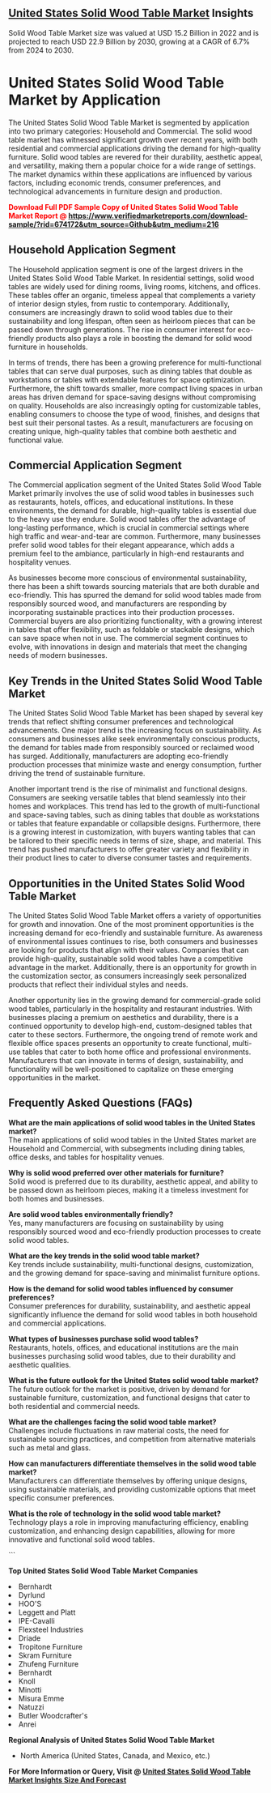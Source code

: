 <h2><a href="https://www.verifiedmarketreports.com/download-sample/?rid=674172&amp;utm_source=Github&amp;utm_medium=216" target="_blank">United States Solid Wood Table Market</a> Insights</h2><p>Solid Wood Table Market size was valued at USD 15.2 Billion in 2022 and is projected to reach USD 22.9 Billion by 2030, growing at a CAGR of 6.7% from 2024 to 2030.</p><p><h1>United States Solid Wood Table Market by Application</h1><p>The United States Solid Wood Table Market is segmented by application into two primary categories: Household and Commercial. The solid wood table market has witnessed significant growth over recent years, with both residential and commercial applications driving the demand for high-quality furniture. Solid wood tables are revered for their durability, aesthetic appeal, and versatility, making them a popular choice for a wide range of settings. The market dynamics within these applications are influenced by various factors, including economic trends, consumer preferences, and technological advancements in furniture design and production.</p><p><strong><p><span class=""><span style="color: #ff0000;"><strong>Download Full PDF Sample Copy of United States Solid Wood Table Market Report</strong> @ </span><a href="https://www.verifiedmarketreports.com/download-sample/?rid=674172&amp;utm_source=Github&amp;utm_medium=216" target="_blank">https://www.verifiedmarketreports.com/download-sample/?rid=674172&amp;utm_source=Github&amp;utm_medium=216</a></span></p></strong></p><h2>Household Application Segment</h2><p>The Household application segment is one of the largest drivers in the United States Solid Wood Table Market. In residential settings, solid wood tables are widely used for dining rooms, living rooms, kitchens, and offices. These tables offer an organic, timeless appeal that complements a variety of interior design styles, from rustic to contemporary. Additionally, consumers are increasingly drawn to solid wood tables due to their sustainability and long lifespan, often seen as heirloom pieces that can be passed down through generations. The rise in consumer interest for eco-friendly products also plays a role in boosting the demand for solid wood furniture in households.</p><p>In terms of trends, there has been a growing preference for multi-functional tables that can serve dual purposes, such as dining tables that double as workstations or tables with extendable features for space optimization. Furthermore, the shift towards smaller, more compact living spaces in urban areas has driven demand for space-saving designs without compromising on quality. Households are also increasingly opting for customizable tables, enabling consumers to choose the type of wood, finishes, and designs that best suit their personal tastes. As a result, manufacturers are focusing on creating unique, high-quality tables that combine both aesthetic and functional value.</p><h2>Commercial Application Segment</h2><p>The Commercial application segment of the United States Solid Wood Table Market primarily involves the use of solid wood tables in businesses such as restaurants, hotels, offices, and educational institutions. In these environments, the demand for durable, high-quality tables is essential due to the heavy use they endure. Solid wood tables offer the advantage of long-lasting performance, which is crucial in commercial settings where high traffic and wear-and-tear are common. Furthermore, many businesses prefer solid wood tables for their elegant appearance, which adds a premium feel to the ambiance, particularly in high-end restaurants and hospitality venues.</p><p>As businesses become more conscious of environmental sustainability, there has been a shift towards sourcing materials that are both durable and eco-friendly. This has spurred the demand for solid wood tables made from responsibly sourced wood, and manufacturers are responding by incorporating sustainable practices into their production processes. Commercial buyers are also prioritizing functionality, with a growing interest in tables that offer flexibility, such as foldable or stackable designs, which can save space when not in use. The commercial segment continues to evolve, with innovations in design and materials that meet the changing needs of modern businesses.</p><h2>Key Trends in the United States Solid Wood Table Market</h2><p>The United States Solid Wood Table Market has been shaped by several key trends that reflect shifting consumer preferences and technological advancements. One major trend is the increasing focus on sustainability. As consumers and businesses alike seek environmentally conscious products, the demand for tables made from responsibly sourced or reclaimed wood has surged. Additionally, manufacturers are adopting eco-friendly production processes that minimize waste and energy consumption, further driving the trend of sustainable furniture.</p><p>Another important trend is the rise of minimalist and functional designs. Consumers are seeking versatile tables that blend seamlessly into their homes and workplaces. This trend has led to the growth of multi-functional and space-saving tables, such as dining tables that double as workstations or tables that feature expandable or collapsible designs. Furthermore, there is a growing interest in customization, with buyers wanting tables that can be tailored to their specific needs in terms of size, shape, and material. This trend has pushed manufacturers to offer greater variety and flexibility in their product lines to cater to diverse consumer tastes and requirements.</p><h2>Opportunities in the United States Solid Wood Table Market</h2><p>The United States Solid Wood Table Market offers a variety of opportunities for growth and innovation. One of the most prominent opportunities is the increasing demand for eco-friendly and sustainable furniture. As awareness of environmental issues continues to rise, both consumers and businesses are looking for products that align with their values. Companies that can provide high-quality, sustainable solid wood tables have a competitive advantage in the market. Additionally, there is an opportunity for growth in the customization sector, as consumers increasingly seek personalized products that reflect their individual styles and needs.</p><p>Another opportunity lies in the growing demand for commercial-grade solid wood tables, particularly in the hospitality and restaurant industries. With businesses placing a premium on aesthetics and durability, there is a continued opportunity to develop high-end, custom-designed tables that cater to these sectors. Furthermore, the ongoing trend of remote work and flexible office spaces presents an opportunity to create functional, multi-use tables that cater to both home office and professional environments. Manufacturers that can innovate in terms of design, sustainability, and functionality will be well-positioned to capitalize on these emerging opportunities in the market.</p><h2>Frequently Asked Questions (FAQs)</h2><p><strong>What are the main applications of solid wood tables in the United States market?</strong><br>The main applications of solid wood tables in the United States market are Household and Commercial, with subsegments including dining tables, office desks, and tables for hospitality venues.</p><p><strong>Why is solid wood preferred over other materials for furniture?</strong><br>Solid wood is preferred due to its durability, aesthetic appeal, and ability to be passed down as heirloom pieces, making it a timeless investment for both homes and businesses.</p><p><strong>Are solid wood tables environmentally friendly?</strong><br>Yes, many manufacturers are focusing on sustainability by using responsibly sourced wood and eco-friendly production processes to create solid wood tables.</p><p><strong>What are the key trends in the solid wood table market?</strong><br>Key trends include sustainability, multi-functional designs, customization, and the growing demand for space-saving and minimalist furniture options.</p><p><strong>How is the demand for solid wood tables influenced by consumer preferences?</strong><br>Consumer preferences for durability, sustainability, and aesthetic appeal significantly influence the demand for solid wood tables in both household and commercial applications.</p><p><strong>What types of businesses purchase solid wood tables?</strong><br>Restaurants, hotels, offices, and educational institutions are the main businesses purchasing solid wood tables, due to their durability and aesthetic qualities.</p><p><strong>What is the future outlook for the United States solid wood table market?</strong><br>The future outlook for the market is positive, driven by demand for sustainable furniture, customization, and functional designs that cater to both residential and commercial needs.</p><p><strong>What are the challenges facing the solid wood table market?</strong><br>Challenges include fluctuations in raw material costs, the need for sustainable sourcing practices, and competition from alternative materials such as metal and glass.</p><p><strong>How can manufacturers differentiate themselves in the solid wood table market?</strong><br>Manufacturers can differentiate themselves by offering unique designs, using sustainable materials, and providing customizable options that meet specific consumer preferences.</p><p><strong>What is the role of technology in the solid wood table market?</strong><br>Technology plays a role in improving manufacturing efficiency, enabling customization, and enhancing design capabilities, allowing for more innovative and functional solid wood tables.</p>```</p><p><strong>Top United States Solid Wood Table Market Companies</strong></p><div data-test-id=""><p><li>Bernhardt</li><li> Dyrlund</li><li> HOO'S</li><li> Leggett and Platt</li><li> IPE-Cavalli</li><li> Flexsteel Industries</li><li> Driade</li><li> Tropitone Furniture</li><li> Skram Furniture</li><li> Zhufeng Furniture</li><li> Bernhardt</li><li> Knoll</li><li> Minotti</li><li> Misura Emme</li><li> Natuzzi</li><li> Butler Woodcrafter's</li><li> Anrei</li></p><div><strong>Regional Analysis of&nbsp;United States Solid Wood Table Market</strong></div><ul><li dir="ltr"><p dir="ltr">North America&nbsp;(United States, Canada, and Mexico, etc.)</p></li></ul><p><strong>For More Information or Query, Visit @&nbsp;</strong><strong><a href="https://www.verifiedmarketreports.com/product/solid-wood-table-market/?utm_source=Github&amp;utm_medium=216" target="_blank">United States Solid Wood Table Market Insights Size And Forecast</a></strong></p></div>
